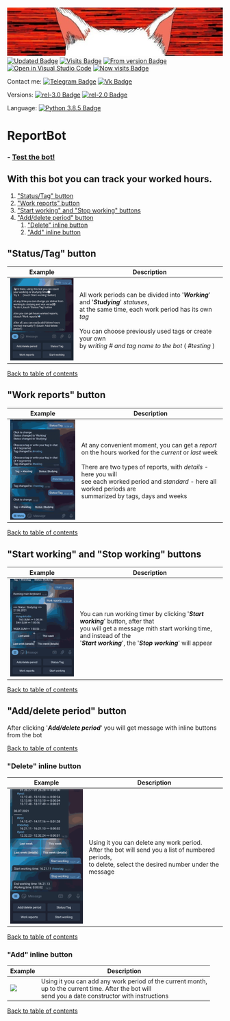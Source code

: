 [![Bot's GitHub Banner](imgs/banner2.jpg)](https://github.com/TAPAKAHOKOT/ReportBot) 
[![Updated Badge](https://img.shields.io/github/last-commit/TAPAKAHOKOT/ReportBot)](https://github.com/TAPAKAHOKOT/ReportBot) [![Visits Badge](https://badges.pufler.dev/visits/TAPAKAHOKOT/ReportBot)](https://github.com/TAPAKAHOKOT/ReportBot) [![From version Badge](https://img.shields.io/github/commits-since/TAPAKAHOKOT/ReportBot/rel-2.0)](https://github.com/TAPAKAHOKOT/ReportBot) [![Open in Visual Studio Code](https://open.vscode.dev/badges/open-in-vscode.svg)](https://open.vscode.dev/TAPAKAHOKOT/ReportBot) [![Now visits Badge](https://img.shields.io/github/watchers/TAPAKAHOKOT/ReportBot?style=social)](https://github.com/TAPAKAHOKOT/ReportBot)

Contact me: [![Telegram Badge](https://img.shields.io/badge/%20-Tg-0088cc?logo=telegram)](https://t.me/TAPAKAHOKOT) [![Vk Badge](https://img.shields.io/badge/%20-Vk-ffffff?logo=vk&logoColor=0088cc)](https://vk.com/kpabakot)

Versions: [![rel-3.0 Badge](https://img.shields.io/badge/Realese-3.0-Green)](https://github.com/TAPAKAHOKOT/ReportBot) [![rel-2.0 Badge](https://img.shields.io/badge/Old%20bot-2.0-bd0000)](https://github.com/TAPAKAHOKOT/ReportBot/tree/rel-2.0)

Language: [![Python 3.8.5 Badge](https://img.shields.io/badge/Python-3.8.5-blue)](https://www.python.org/downloads/release/python-385/) 


<a name="table_of_contents"></a>
# ReportBot

### - [Test the bot!](https://t.me/clear_reports_sender_bot)

## With this bot you can track your worked hours. 

1. ["Status/Tag" button](#status_tag)
2. ["Work reports" button](#work_reports)
3. ["Start working" and "Stop working" buttons](#start_stop_working)
4. ["Add/delete period" button](#add_delete_period)
    1. ["Delete" inline button](#delete)
    2. ["Add" inline button](#add)

<a name="status_tag"></a> 
## "Status/Tag" button

| Example | Description |
|---------|-------------|
| <img src="imgs/status_tag.gif" width="200"> | All work periods can be divided into '***Working***' and '***Studying***' _statuses_,<br>at the same time, each work period has its own _tag_<br><br>You can choose previously used tags or create your own <br>by _writing # and tag name to the bot_ ( _#testing_ )
<!-- ![Screenshot](imgs/status_tag.gif) -->

[Back to table of contents](#table_of_contents)


<a name="work_reports"></a> 
## "Work reports" button

| Example | Description |
|---------|-------------|
| <img src="imgs/reports.gif" width="200"> | At any convenient moment, you can get a _report_ <br>on the hours worked for the _current_ or _last_ week<br><br>There are two types of reports, with _details_ - here you will <br>see each worked period and _standard_ - here all worked periods are <br>summarized by tags, days and weeks |

<!-- ![Screenshot](imgs/reports.gif) -->

[Back to table of contents](#table_of_contents)


<a name="start_stop_working"></a> 
## "Start working" and "Stop working" buttons

| Example | Description |
|---------|-------------|
| <img src="imgs/start_stop.gif" width="200"> | You can run working timer by clicking '***Start working***' button, after that<br>you will get a message mith start working time, and instead of the <br>'***Start working***', the '***Stop working***' will appear |

<!-- ![Screenshot](imgs/start_stop.gif) -->

[Back to table of contents](#table_of_contents)


<a name="add_delete_period"></a> 
## "Add/delete period" button

After clicking '***Add/delete period***' you will get message with inline buttons from the bot

[Back to table of contents](#table_of_contents)


<a name="delete"></a> 
### "Delete" inline button

| Example | Description |
|---------|-------------|
| <img src="imgs/delete.gif" width="200"> | Using it you can delete any work period.<br>After the bot will send you a list of numbered periods,<br>to delete, select the desired number under the message

<!-- ![Screenshot](imgs/delete.gif) -->

[Back to table of contents](#table_of_contents)


<a name="add"></a> 
### "Add" inline button

| Example | Description |
|---------|-------------|
| <img src="imgs/add.gif" width="200"> | Using it you can add any work period of the current month,<br>up to the current time. After the bot will<br>send you a date constructor with instructions

<!-- ![Screenshot](imgs/add.gif) -->

[Back to table of contents](#table_of_contents)
